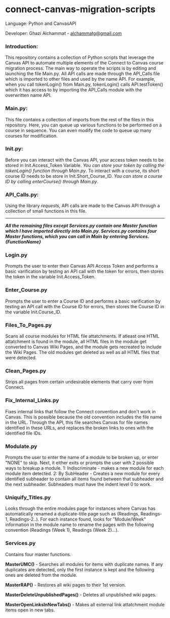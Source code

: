 # connect-canvas-migration-scripts

Language: Python and CanvasAPI

Developer: Ghazi Alchammat - alchammatg@gmail.com

### Introduction:

This repository contains a collection of Python scripts that leverage the Canvas API to automate multiple elements of the Connect to Canvas course migration process. The main way to operate the scripts is by editing and launching the file Main.py. All API calls are made through the API_Calls file which is imported to other files and used by the name API. For example, when you call tokenLogin() from Main.py, tokenLogin() calls API.testToken() which it has access to by importing the API_Calls module with the overwritten name API.


### Main.py:

This file contains a collection of imports from the rest of the files in this repository. Here, you can queue up various functions to be performed on a course in sequence. You can even modify the code to queue up many courses for modification.

### Init.py:

Before you can interact with the Canvas API, your access token needs to be stored in Init.Access_Token Variable. *You can store your token by calling the tokenLogin() function through Main.py*. To interact with a course, its short course ID needs to be store in Init.Short_Course_ID. *You can store a course ID by calling enterCourse() through Main.py*.

### API_Calls.py:

Using the library *requests*, API calls are made to the Canvas API through a collection of small functions in this file.

****************************************************************************************************************************
***All the remaining files except Services.py contain one Master function which I have imported directly into Main.py. Services.py contains four Master functions, which you can call in Main by entering Services.{FunctionName}***

### Login.py

Prompts the user to enter their Canvas API Access Token and performs a basic varification by testing an API call with the token for errors, then stores the token in the variable Init.Access_Token.

### Enter_Course.py

Prompts the user to enter a Course ID and performs a basic varification by testing an API call with the Course ID for errors, then stores the Course ID in the variable Init.Course_ID.

### Files_To_Pages.py

Scans all course modules for HTML file attatchments. If atleast one HTML attatchment is found in the module, all HTML files in the module get converted to Canvas Wiki Pages, and the module gets recreated to include the Wiki Pages. The old modules get deleted as well as all HTML files that were detected.

### Clean_Pages.py

Strips all pages from certain undesirable elements that carry over from Connect.

### Fix_Internal_Links.py

Fixes internal links that follow the Connect convention and don't work in Canvas. This is possible because the old convention includes the file name in the URL. Through the API, this file searches Canvas for file names identified in these URLs, and replaces the broken links to ones with the identified file IDs.

### Modulate.py

Prompts the user to enter the name of a module to be broken up, or enter "NONE" to skip. Next, it either exits or prompts the user with 2 possible ways to breakup a module. 1: Indiscriminate - makes a new module for each module item detected. 2: By SubHeader - Creates a new module for every identified subheader to contain all items found between that subheader and the next subheader. Subheaders must have the indent level 0 to work.

### Uniquify_Titles.py

Looks through the entire modules page for instances where Canvas has automatically renamed a duplicate-title page such as (Readings, Readings-1, Readings-2..). For each instance found, looks for "Module/Week" information in the module name to rename the pages with the following convention (Readings (Week 1), Readings (Week 2)...).

### Services.py

Contains four master functions.

**MasterUMC()** - Searches all modules for items with duplicate names. If any duplicates are detected, only the first instance is kept and the following ones are deleted from the module.

**MasterRAP()** - Restores all wiki pages to their 1st version.

**MasterDeleteUnpublishedPages()** - Deletes all unpublished wiki pages.

**MasterOpenLinksInNewTabs()** - Makes all external link attatchment module items open in new tabs.
